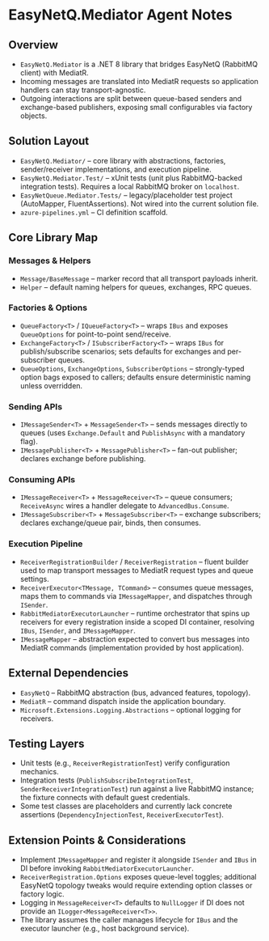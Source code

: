 # EasyNetQ.Mediator Agent Notes

## Overview
- `EasyNetQ.Mediator` is a .NET 8 library that bridges EasyNetQ (RabbitMQ client) with MediatR.
- Incoming messages are translated into MediatR requests so application handlers can stay transport-agnostic.
- Outgoing interactions are split between queue-based senders and exchange-based publishers, exposing small configurables via factory objects.

## Solution Layout
- `EasyNetQ.Mediator/` – core library with abstractions, factories, sender/receiver implementations, and execution pipeline.
- `EasyNetQ.Mediator.Test/` – xUnit tests (unit plus RabbitMQ-backed integration tests). Requires a local RabbitMQ broker on `localhost`.
- `EasyNetQueue.Mediator.Tests/` – legacy/placeholder test project (AutoMapper, FluentAssertions). Not wired into the current solution file.
- `azure-pipelines.yml` – CI definition scaffold.

## Core Library Map
### Messages & Helpers
- `Message/BaseMessage` – marker record that all transport payloads inherit.
- `Helper` – default naming helpers for queues, exchanges, RPC queues.

### Factories & Options
- `QueueFactory<T>` / `IQueueFactory<T>` – wraps `IBus` and exposes `QueueOptions` for point-to-point send/receive.
- `ExchangeFactory<T>` / `ISubscriberFactory<T>` – wraps `IBus` for publish/subscribe scenarios; sets defaults for exchanges and per-subscriber queues.
- `QueueOptions`, `ExchangeOptions`, `SubscriberOptions` – strongly-typed option bags exposed to callers; defaults ensure deterministic naming unless overridden.

### Sending APIs
- `IMessageSender<T>` + `MessageSender<T>` – sends messages directly to queues (uses `Exchange.Default` and `PublishAsync` with a mandatory flag).
- `IMessagePublisher<T>` + `MessagePublisher<T>` – fan-out publisher; declares exchange before publishing.

### Consuming APIs
- `IMessageReceiver<T>` + `MessageReceiver<T>` – queue consumers; `ReceiveAsync` wires a handler delegate to `AdvancedBus.Consume`.
- `IMessageSubscriber<T>` + `MessageSubscriber<T>` – exchange subscribers; declares exchange/queue pair, binds, then consumes.

### Execution Pipeline
- `ReceiverRegistrationBuilder` / `ReceiverRegistration` – fluent builder used to map transport messages to MediatR request types and queue settings.
- `ReceiverExecutor<TMessage, TCommand>` – consumes queue messages, maps them to commands via `IMessageMapper`, and dispatches through `ISender`.
- `RabbitMediatorExecutorLauncher` – runtime orchestrator that spins up receivers for every registration inside a scoped DI container, resolving `IBus`, `ISender`, and `IMessageMapper`.
- `IMessageMapper` – abstraction expected to convert bus messages into MediatR commands (implementation provided by host application).

## External Dependencies
- `EasyNetQ` – RabbitMQ abstraction (bus, advanced features, topology).
- `MediatR` – command dispatch inside the application boundary.
- `Microsoft.Extensions.Logging.Abstractions` – optional logging for receivers.

## Testing Layers
- Unit tests (e.g., `ReceiverRegistrationTest`) verify configuration mechanics.
- Integration tests (`PublishSubscribeIntegrationTest`, `SenderReceiverIntegrationTest`) run against a live RabbitMQ instance; the fixture connects with default guest credentials.
- Some test classes are placeholders and currently lack concrete assertions (`DependencyInjectionTest`, `ReceiverExecutorTest`).

## Extension Points & Considerations
- Implement `IMessageMapper` and register it alongside `ISender` and `IBus` in DI before invoking `RabbitMediatorExecutorLauncher`.
- `ReceiverRegistration.Options` exposes queue-level toggles; additional EasyNetQ topology tweaks would require extending option classes or factory logic.
- Logging in `MessageReceiver<T>` defaults to `NullLogger` if DI does not provide an `ILogger<MessageReceiver<T>>`.
- The library assumes the caller manages lifecycle for `IBus` and the executor launcher (e.g., host background service).
